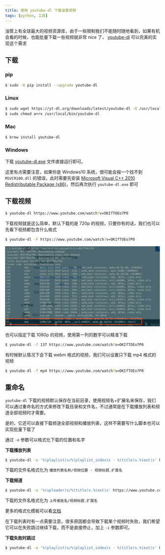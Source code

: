```yaml
---
title: 使用 youtube-dl 下载油管视频
tags: [python, 工具]
---
```


油管上有全球最大的视频资源库，由于一些限制我们不能随时随地看到，如果有机会看的时候，也能批量下载一些视频就非常 nice 了， [youtube-dl](https://github.com/ytdl-org/youtube-dl) 可以完美的实现这个需求

<!-- more -->
<!-- toc -->

## 下载

### pip

```bash
$ sudo -H pip install --upgrade youtube-dl
```

### Linux

```bash
$ sudo wget https://yt-dl.org/downloads/latest/youtube-dl -O /usr/local/bin/youtube-dl
$ sudo chmod a+rx /usr/local/bin/youtube-dl
```

### Mac

```bash
$ brew install youtube-dl
```

### Windows

下载 [youtube-dl.exe](https://yt-dl.org/latest/youtube-dl.exe) 文件直接运行即可。

这里有点需要注意，如果你是 Windows10 系统，很可能会报一个找不到 `MSVCR100.dll` 的错误，此时需要先安装 [Microsoft Visual C++ 2010 Redistributable Package (x86)](https://www.microsoft.com/en-US/download/details.aspx?id=5555)，然后再次执行 `youtube-dl.exe` 即可

## 下载视频

```bash
$ youtube-dl https://www.youtube.com/watch?v=OKIfTOEo7P0
```

下载视频就是这么简单，默认下载的是 720p 的视频，只要你有的话，我们也可以先看下视频都包含什么格式

```bash
$ youtube-dl -F https://www.youtube.com/watch?v=OKIfTOEo7P0
```

![1](https://raw.githubusercontent.com/wxnacy/image/master/blog/ytdl1.png)

也可以指定下载 1080p 的视频，使用第一列的数字可以精准下载

```bash
$ youtube-dl -f 137 https://www.youtube.com/watch?v=OKIfTOEo7P0
```

有时候默认情况下会下载 webm 格式的视频，我们可以设置只下载 mp4 格式的视频

```bash
$ youtube-dl -f mp4 https://www.youtube.com/watch?v=OKIfTOEo7P0
```

## 重命名

`youtube-dl` 下载的视频默认保存在当前目录，使用视频名+扩展名来保存，我们可以通过重命名的方式来修改下载目录和文件名，不过通常是在下载播放列表和频道全部视频时才需要。

是的，它还可以直接下载频道全部视频和播放列表，这样不需要写什么脚本也可以实现批量下载了

通过 `-o` 参数可以格式化下载的位置和名字

**下载播放列表**

```bash
$ youtube-dl -o '%(playlist)s/%(playlist_index)s - %(title)s.%(ext)s' https://www.youtube.com/playlist?list=PLumqm-XDIBr1tduTDECpjF_l33IVupKAN
```

下载的文件名格式化为 `播放列表名称/视频位置 - 视频标题.扩展名`

**下载频道**

```bash
$ youtube-dl -o '%(uploader)s/%(title)s.%(ext)s' https://www.youtube.com/channel/UCahEYs3JbJQL-oyL_0H9pRA
```

下载的文件名格式化为 `上传者姓名/视频标题.扩展名`

更多的格式化模板可以看[文档](https://github.com/ytdl-org/youtube-dl#output-template)

在下载列表时有一点需要注意，很多原因都会导致下载某个视频时失败，我们希望它可以在失败跳过继续下载，而不是直接停止，加上 `-i` 参数即可。

**下载失败时跳过**

```bash
$ youtube-dl -o '%(playlist)s/%(playlist_index)s - %(title)s.%(ext)s' https://www.youtube.com/playlist?list=PLumqm-XDIBr1tduTDECpjF_l33IVupKAN
```
